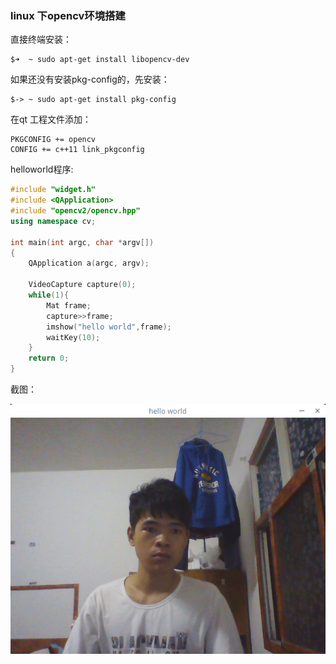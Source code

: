 ### linux 下opencv环境搭建
直接终端安装：

    $➜  ~ sudo apt-get install libopencv-dev   

如果还没有安装pkg-config的，先安装：

    $-> ~ sudo apt-get install pkg-config

在qt 工程文件添加：

    PKGCONFIG += opencv
    CONFIG += c++11 link_pkgconfig

helloworld程序:

```c++
#include "widget.h"
#include <QApplication>
#include "opencv2/opencv.hpp"
using namespace cv;

int main(int argc, char *argv[])
{
    QApplication a(argc, argv);

    VideoCapture capture(0);
    while(1){
        Mat frame;
        capture>>frame;
        imshow("hello world",frame);
        waitKey(10);
    }
    return 0;
}
```

截图：

![a](../../imgs/helloworld.png)
